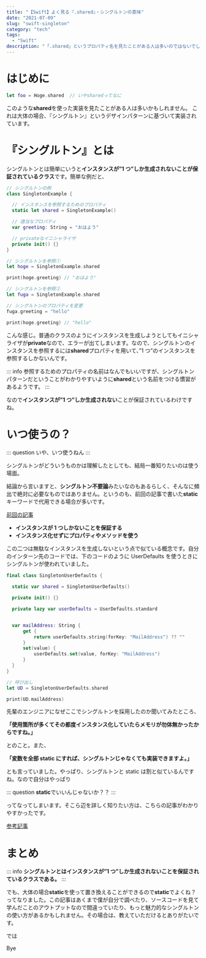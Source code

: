 ```yaml
---
title: "【Swift】よく見る『.shared』・シングルトンの意味"
date: "2021-07-09"
slug: "swift-singleton"
category: "tech"
tags:
  - "Swift"
description: "「.shared」というプロパティ名を見たことがある人は多いのではないでしょうか？それは多くの場合、シングルトンという実装パターンです。この記事では実際のソースコードと上司からの意見をもとにシングルトンの特徴や使い方を解説しました。"
---
```


# はじめに

```swift
let foo = Hoge.shared  // いやsharedってなに
```

このような**shared**を使った実装を見たことがある人は多いかもしれません。
これは大体の場合、『シングルトン』というデザインパターンに基づいて実装されています。

# 『シングルトン』とは

シングルトンとは簡単にいうと**インスタンスが”1 つ”しか生成されないことが保証されているクラス**です。簡単な例だと、

```swift
// シングルトンの例
class SingletonExample {

  // インスタンスを参照するためのプロパティ
  static let shared = SingletonExample()

  // 適当なプロパティ
  var greeting: String = "おはよう"

  // privateなイニシャライザ
  private init() {}
}

// シングルトンを参照①
let hoge = SingletonExample.shared

print(hoge.greeting) // "おはよう"

// シングルトンを参照②
let fuga = SingletonExample.shared

// シングルトンのプロパティを変更
fuga.greeting = "hello"

print(hoge.greeting) // "hello"
```

こんな感じ。普通のクラスのようにインスタンスを生成しようとしてもイニシャライザが**private**なので、エラーが出てしまいます。なので、シングルトンのインスタンスを参照するには**shared**プロパティを用いて、”1 つ”のインスタンスを参照するしかないんです。

::: info
参照するためのプロパティの名前はなんでもいいですが、シングルトンパターンだということがわかりやすいように**shared**という名前をつける慣習があるようです。
:::

なので**インスタンスが”1 つ”しか生成されない**ことが保証されているわけですね。

# いつ使うの？

::: question
いや、いつ使うねん
:::

シングルトンがどういうものかは理解したとしても、結局一番知りたいのは使う場面。

結論から言いますと、**シングルトン不要論**みたいなのもあるらしく、そんなに頻出で絶対に必要なものではありません。というのも、前回の記事で書いた**static**キーワードで代用できる場合が多いです。

[前回の記事](https://www.yukendev.com/blogs/tyaclyzh_0b6)

- **インスタンスが 1 つしかないことを保証する**
- **インスタンス化せずにプロパティやメソッドを使う**

この二つは無駄なインスタンスを生成しないという点で似ている概念です。自分のインターン先のコードでは、下のコードのように UserDefaults を使うときにシングルトンが使われていました。

```swift
final class SingletonUserDefaults {

  static var shared = SingletonUserDefaults()

  private init() {}

  private lazy var userDefaults = UserDefaults.standard


  var mailAddress: String {
      get {
          return userDefaults.string(forKey: "MailAddress") ?? ""
      }
      set(value) {
          userDefaults.set(value, forKey: "MailAddress")
      }
  }
}

// 呼び出し
let UD = SingletonUserDefaults.shared

print(UD.mailAddress)
```

先輩のエンジニアになぜここでシングルトンを採用したのか聞いてみたところ、

**「使用箇所が多くてその都度インスタンス化していたらメモリが勿体無かったからですね。」**

とのこと。また、

**「変数を全部 static にすれば、シングルトンじゃなくても実装できますよ。」**

とも言っていました。やっぱり、シングルトンと static は割と似ているんですね。なので自分はやっぱり

::: question
**static**でいいんじゃないか？？
:::

ってなってしまいます。そこら辺を詳しく知りたい方は、こちらの記事がわかりやすかったです。

[参考記事](https://medium.com/swift-column/singleton-398078bcc58d)

# まとめ

::: info
**シングルトンとはインスタンスが”1 つ”しか生成されないことを保証されているクラスである。**
:::

でも、大体の場合**static**を使って置き換えることができるので**static**でよくね？ってなりました。この記事はあくまで僕が自分で調べたり、ソースコードを見て学んだことのアウトプットなので間違っていたり、もっと魅力的なシングルトンの使い方があるかもしれません。その場合は、教えていただけるとありがたいです。

では

Bye

